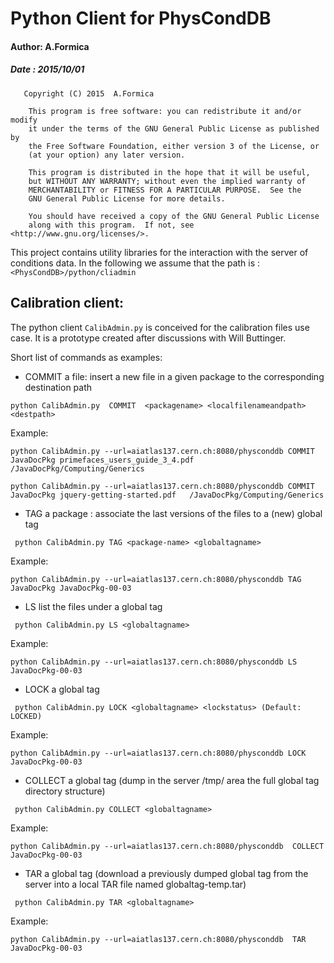 #       Python Client for PhysCondDB      
#### Author: A.Formica      
##### Date : 2015/10/01 

```
   Copyright (C) 2015  A.Formica

    This program is free software: you can redistribute it and/or modify
    it under the terms of the GNU General Public License as published by
    the Free Software Foundation, either version 3 of the License, or
    (at your option) any later version.

    This program is distributed in the hope that it will be useful,
    but WITHOUT ANY WARRANTY; without even the implied warranty of
    MERCHANTABILITY or FITNESS FOR A PARTICULAR PURPOSE.  See the
    GNU General Public License for more details.

    You should have received a copy of the GNU General Public License
    along with this program.  If not, see <http://www.gnu.org/licenses/>.
```

This project contains utility libraries for the interaction with the server of conditions data. In the following we assume that the path is : `<PhysCondDB>/python/cliadmin`

## Calibration client:

The python client `CalibAdmin.py` is conceived for the calibration files use case. It is a prototype created after discussions with Will Buttinger.

Short list of commands as examples:

* COMMIT a file: insert a new file in a given package to the corresponding destination path
```   
python CalibAdmin.py  COMMIT  <packagename> <localfilenameandpath> <destpath>
```   
Example:
```   
python CalibAdmin.py --url=aiatlas137.cern.ch:8080/physconddb COMMIT JavaDocPkg primefaces_users_guide_3_4.pdf   /JavaDocPkg/Computing/Generics

python CalibAdmin.py --url=aiatlas137.cern.ch:8080/physconddb COMMIT JavaDocPkg jquery-getting-started.pdf   /JavaDocPkg/Computing/Generics
```
* TAG a package : associate the last versions of the files to a (new) global tag
``` 
 python CalibAdmin.py TAG <package-name> <globaltagname>
```
Example:
```
python CalibAdmin.py --url=aiatlas137.cern.ch:8080/physconddb TAG JavaDocPkg JavaDocPkg-00-03
```
* LS list the files under a global tag
``` 
 python CalibAdmin.py LS <globaltagname>
```
Example:
```
python CalibAdmin.py --url=aiatlas137.cern.ch:8080/physconddb LS JavaDocPkg-00-03
```
* LOCK a global tag
``` 
 python CalibAdmin.py LOCK <globaltagname> <lockstatus> (Default: LOCKED)
```
Example:
```
python CalibAdmin.py --url=aiatlas137.cern.ch:8080/physconddb LOCK JavaDocPkg-00-03
```

* COLLECT a global tag (dump in the server /tmp/ area the full global tag directory structure)
``` 
 python CalibAdmin.py COLLECT <globaltagname> 
```
Example:
```
python CalibAdmin.py --url=aiatlas137.cern.ch:8080/physconddb  COLLECT JavaDocPkg-00-03
```

* TAR a global tag (download a previously dumped global tag from the server into a local TAR file named globaltag-temp.tar)
``` 
 python CalibAdmin.py TAR <globaltagname> 
```
Example:
```
python CalibAdmin.py --url=aiatlas137.cern.ch:8080/physconddb  TAR JavaDocPkg-00-03
```